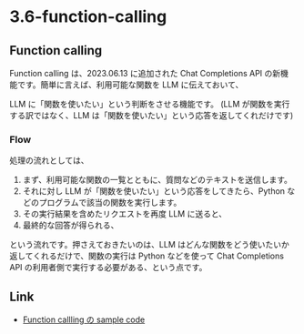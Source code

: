 # 3.6-function-calling

## Function calling

Function calling は、2023.06.13 に追加された Chat Completions API の新機能です。簡単に言えば、利用可能な関数を LLM に伝えておいて、

LLM に「関数を使いたい」という判断をさせる機能です。
(LLM が関数を実行する訳ではなく、LLM は「関数を使いたい」という応答を返してくれだけです)

### Flow

処理の流れとしては、

1. まず、利用可能な関数の一覧とともに、質問などのテキストを送信します。
2. それに対し LLM が「関数を使いたい」という応答をしてきたら、Python などのプログラムで該当の関数を実行します。
3. その実行結果を含めたリクエストを再度 LLM に送ると、
4. 最終的な回答が得られる、

という流れです。押さえておきたいのは、LLM はどんな関数をどう使いたいか返してくれるだけで、関数の実行は Python などを使って Chat Completions API の利用者側で実行する必要がある、という点です。

## Link

- [Function callling の sample code](https://platform.openai.com/docs/guides/function-calling/function-calling)
